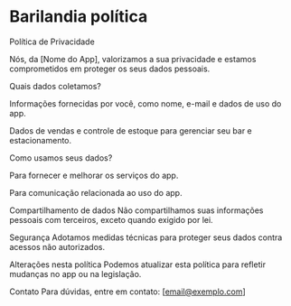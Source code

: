 # Barilandia política


Política de Privacidade

Nós, da [Nome do App], valorizamos a sua privacidade e estamos comprometidos em proteger os seus dados pessoais.

Quais dados coletamos?

Informações fornecidas por você, como nome, e-mail e dados de uso do app.

Dados de vendas e controle de estoque para gerenciar seu bar e estacionamento.

Como usamos seus dados?

Para fornecer e melhorar os serviços do app.

Para comunicação relacionada ao uso do app.

Compartilhamento de dados
Não compartilhamos suas informações pessoais com terceiros, exceto quando exigido por lei.

Segurança
Adotamos medidas técnicas para proteger seus dados contra acessos não autorizados.

Alterações nesta política
Podemos atualizar esta política para refletir mudanças no app ou na legislação.

Contato
Para dúvidas, entre em contato: [email@exemplo.com]
